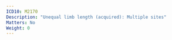 ```yaml
---
ICD10: M2170
Description: "Unequal limb length (acquired): Multiple sites"
Matters: No
Weight: 0
---
```


